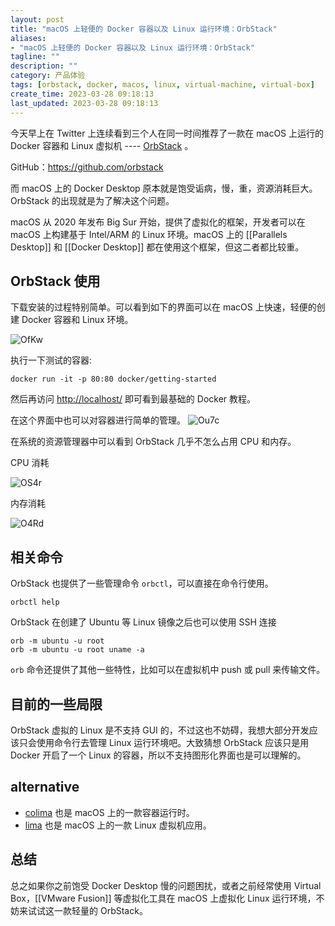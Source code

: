 ```yaml
---
layout: post
title: "macOS 上轻便的 Docker 容器以及 Linux 运行环境：OrbStack"
aliases:
- "macOS 上轻便的 Docker 容器以及 Linux 运行环境：OrbStack"
tagline: ""
description: ""
category: 产品体验
tags: [orbstack, docker, macos, linux, virtual-machine, virtual-box]
create_time: 2023-03-28 09:18:13
last_updated: 2023-03-28 09:18:13
---
```


今天早上在 Twitter 上连续看到三个人在同一时间推荐了一款在 macOS 上运行的 Docker 容器和 Linux 虚拟机 ---- [OrbStack](https://orbstack.dev/) 。

GitHub：<https://github.com/orbstack>

而 macOS 上的 Docker Desktop 原本就是饱受诟病，慢，重，资源消耗巨大。 OrbStack 的出现就是为了解决这个问题。

macOS 从 2020 年发布 Big Sur 开始，提供了虚拟化的框架，开发者可以在 macOS 上构建基于 Intel/ARM 的 Linux 环境。macOS 上的 [[Parallels Desktop]] 和 [[Docker Desktop]] 都在使用这个框架，但这二者都比较重。

## OrbStack 使用

下载安装的过程特别简单。可以看到如下的界面可以在 macOS 上快速，轻便的创建 Docker 容器和 Linux 环境。

![OfKw](https://photo.einverne.info/images/2023/03/28/OfKw.png)

执行一下测试的容器:

```
docker run -it -p 80:80 docker/getting-started
```

然后再访问 <http://localhost/> 即可看到最基础的 Docker 教程。

在这个界面中也可以对容器进行简单的管理。
![Ou7c](https://photo.einverne.info/images/2023/03/28/Ou7c.png)

在系统的资源管理器中可以看到 OrbStack 几乎不怎么占用 CPU 和内存。

CPU 消耗

![OS4r](https://photo.einverne.info/images/2023/03/28/OS4r.png)

内存消耗

![O4Rd](https://photo.einverne.info/images/2023/03/28/O4Rd.png)

## 相关命令

OrbStack 也提供了一些管理命令 `orbctl`，可以直接在命令行使用。

```
orbctl help
```

OrbStack 在创建了 Ubuntu 等 Linux 镜像之后也可以使用 SSH 连接

```
orb -m ubuntu -u root
orb -m ubuntu -u root uname -a
```

`orb` 命令还提供了其他一些特性，比如可以在虚拟机中 push 或 pull 来传输文件。

## 目前的一些局限

OrbStack 虚拟的 Linux 是不支持 GUI 的，不过这也不妨碍，我想大部分开发应该只会使用命令行去管理 Linux 运行环境吧。大致猜想 OrbStack 应该只是用 Docker 开启了一个 Linux 的容器，所以不支持图形化界面也是可以理解的。

## alternative

- [colima](https://github.com/abiosoft/colima) 也是 macOS 上的一款容器运行时。
- [lima](https://github.com/lima-vm/lima) 也是 macOS 上的一款 Linux 虚拟机应用。

## 总结

总之如果你之前饱受 Docker Desktop 慢的问题困扰，或者之前经常使用 Virtual Box，[[VMware Fusion]] 等虚拟化工具在 macOS 上虚拟化 Linux 运行环境，不妨来试试这一款轻量的 OrbStack。
